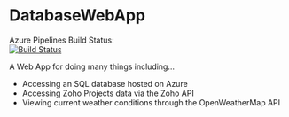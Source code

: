 # DatabaseWebApp

Azure Pipelines Build Status:<br>
[![Build Status](https://dev.azure.com/Saeyon/DatabaseWebApp/_apis/build/status/SaeyonSivakumaran.DatabaseWebApp?branchName=master)](https://dev.azure.com/Saeyon/DatabaseWebApp/_build/latest?definitionId=2&branchName=master)

A Web App for doing many things including...
- Accessing an SQL database hosted on Azure
- Accessing Zoho Projects data via the Zoho API
- Viewing current weather conditions through the OpenWeatherMap API
